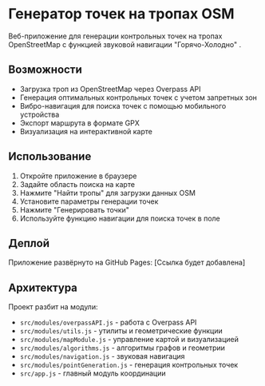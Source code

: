 # Генератор точек на тропах OSM

Веб-приложение для генерации контрольных точек на тропах OpenStreetMap с функцией звуковой навигации "Горячо-Холодно"  .

## Возможности

- Загрузка троп из OpenStreetMap через Overpass API 
- Генерация оптимальных контрольных точек с учетом запретных зон
- Вибро-навигация для поиска точек с помощью мобильного устройства
- Экспорт маршрута в формате GPX
- Визуализация на интерактивной карте

## Использование

1. Откройте приложение в браузере
2. Задайте область поиска на карте
3. Нажмите "Найти тропы" для загрузки данных OSM
4. Установите параметры генерации точек
5. Нажмите "Генерировать точки"
6. Используйте функцию навигации для поиска точек в поле

## Деплой

Приложение развёрнуто на GitHub Pages: [Ссылка будет добавлена]

## Архитектура

Проект разбит на модули:
- `src/modules/overpassAPI.js` - работа с Overpass API
- `src/modules/utils.js` - утилиты и геометрические функции  
- `src/modules/mapModule.js` - управление картой и визуализацией
- `src/modules/algorithms.js` - алгоритмы графов и геометрии
- `src/modules/navigation.js` - звуковая навигация
- `src/modules/pointGeneration.js` - генерация контрольных точек
- `src/app.js` - главный модуль координации 